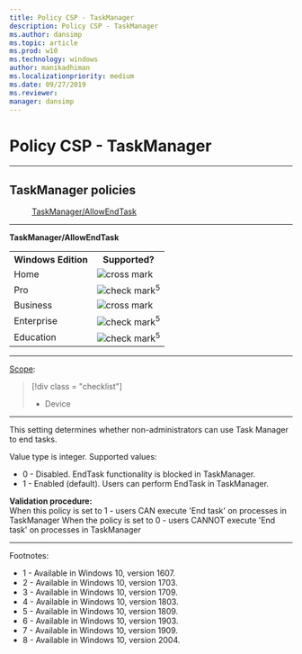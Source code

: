 ```yaml
---
title: Policy CSP - TaskManager
description: Policy CSP - TaskManager
ms.author: dansimp
ms.topic: article
ms.prod: w10
ms.technology: windows
author: manikadhiman
ms.localizationpriority: medium
ms.date: 09/27/2019
ms.reviewer: 
manager: dansimp
---
```


# Policy CSP - TaskManager


<hr/>

<!--Policies-->
## TaskManager policies  

<dl>
  <dd>
    <a href="#taskmanager-allowendtask">TaskManager/AllowEndTask</a>
  </dd>
</dl>


<hr/>

<!--Policy-->
<a href="" id="taskmanager-allowendtask"></a>**TaskManager/AllowEndTask**  

<!--SupportedSKUs-->
<table>
<tr>
    <th>Windows Edition</th>
    <th>Supported?</th>
</tr>
<tr>
    <td>Home</td>
    <td><img src="images/crossmark.png" alt="cross mark" /></td>
</tr>
<tr>
    <td>Pro</td>
    <td><img src="images/checkmark.png" alt="check mark" /><sup>5</sup></td>
</tr>
<tr>
    <td>Business</td>
    <td><img src="images/crossmark.png" alt="cross mark" /></td>
</tr>
<tr>
    <td>Enterprise</td>
    <td><img src="images/checkmark.png" alt="check mark" /><sup>5</sup></td>
</tr>
<tr>
    <td>Education</td>
    <td><img src="images/checkmark.png" alt="check mark" /><sup>5</sup></td>
</tr>
</table>

<!--/SupportedSKUs-->
<hr/>

<!--Scope-->
[Scope](./policy-configuration-service-provider.md#policy-scope):

> [!div class = "checklist"]
> * Device

<hr/>

<!--/Scope-->
<!--Description-->
This setting determines whether non-administrators can use Task Manager to end tasks.

Value type is integer. Supported values:  
-  0 - Disabled. EndTask functionality is blocked in TaskManager.
-  1 - Enabled (default).  Users can perform EndTask in TaskManager.

<!--/Description-->
<!--SupportedValues-->

<!--/SupportedValues-->
<!--Example-->

<!--/Example-->
<!--Validation-->
**Validation procedure:**  
When this policy is set to 1 - users CAN execute 'End task' on processes in TaskManager 
When the policy is set to 0 - users CANNOT execute 'End task' on processes in TaskManager

<!--/Validation-->
<!--/Policy-->
<hr/>

Footnotes:

- 1 - Available in Windows 10, version 1607.
- 2 - Available in Windows 10, version 1703.
- 3 - Available in Windows 10, version 1709.
- 4 - Available in Windows 10, version 1803.
- 5 - Available in Windows 10, version 1809.
- 6 - Available in Windows 10, version 1903.
- 7 - Available in Windows 10, version 1909.
- 8 - Available in Windows 10, version 2004.

<!--/Policies-->

